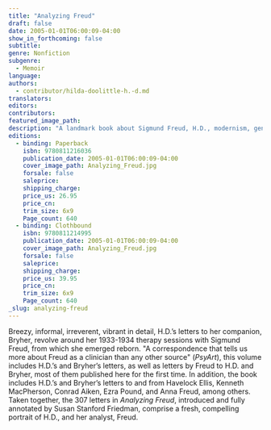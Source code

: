 ```yaml
---
title: "Analyzing Freud"
draft: false
date: 2005-01-01T06:00:09-04:00
show_in_forthcoming: false
subtitle:
genre: Nonfiction
subgenre:
  - Memoir
language:
authors:
  - contributor/hilda-doolittle-h.-d.md
translators:
editors:
contributors:
featured_image_path:
description: "A landmark book about Sigmund Freud, H.D., modernism, gender, and sexuality. "
editions:
  - binding: Paperback
    isbn: 9780811216036
    publication_date: 2005-01-01T06:00:09-04:00
    cover_image_path: Analyzing_Freud.jpg
    forsale: false
    saleprice:
    shipping_charge:
    price_us: 26.95
    price_cn:
    trim_size: 6x9
    Page_count: 640
  - binding: Clothbound
    isbn: 9780811214995
    publication_date: 2005-01-01T06:00:09-04:00
    cover_image_path: Analyzing_Freud.jpg
    forsale: false
    saleprice:
    shipping_charge:
    price_us: 39.95
    price_cn:
    trim_size: 6x9
    Page_count: 640
_slug: analyzing-freud
---
```


Breezy, informal, irreverent, vibrant in detail, H.D.’s letters to her companion, Bryher, revolve around her 1933-1934 therapy sessions with Sigmund Freud, from which she emerged reborn. "A correspondence that tells us more about Freud as a clinician than any other source" (_PsyArt_), this volume includes H.D.’s and Bryher’s letters, as well as letters by Freud to H.D. and Bryher, most of them published here for the first time. In addition, the book includes H.D.’s and Bryher’s letters to and from Havelock Ellis, Kenneth MacPherson, Conrad Aiken, Ezra Pound, and Anna Freud, among others. Taken together, the 307 letters in _Analyzing Freud_, introduced and fully annotated by Susan Stanford Friedman, comprise a fresh, compelling portrait of H.D., and her analyst, Freud.

